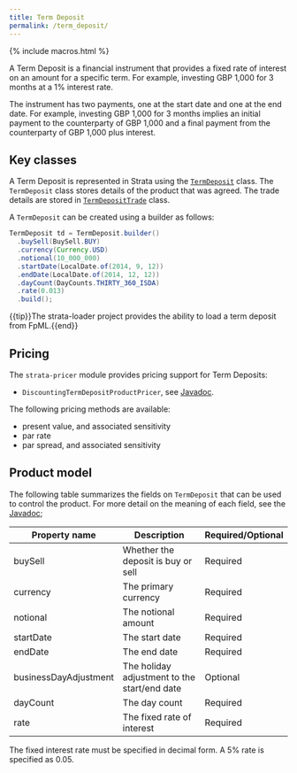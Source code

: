 ```yaml
---
title: Term Deposit
permalink: /term_deposit/
---
```


{% include macros.html %}

A Term Deposit is a financial instrument that provides a fixed rate of interest on an amount for a specific term.
For example, investing GBP 1,000 for 3 months at a 1% interest rate.

The instrument has two payments, one at the start date and one at the end date.
For example, investing  GBP 1,000 for 3 months implies an initial payment to the counterparty
of GBP 1,000 and a final payment from the counterparty of GBP 1,000 plus interest.


## Key classes

A Term Deposit is represented in Strata using the [`TermDeposit`]({{site.baseurl}}/apidocs/com/opengamma/strata/product/deposit/TermDeposit.html) class.
The `TermDeposit` class stores details of the product that was agreed.
The trade details are stored in [`TermDepositTrade`]({{site.baseurl}}/apidocs/com/opengamma/strata/product/deposit/TermDepositTrade.html) class.

A `TermDeposit` can be created using a builder as follows:

```java
TermDeposit td = TermDeposit.builder()
  .buySell(BuySell.BUY)
  .currency(Currency.USD)
  .notional(10_000_000)
  .startDate(LocalDate.of(2014, 9, 12))
  .endDate(LocalDate.of(2014, 12, 12))
  .dayCount(DayCounts.THIRTY_360_ISDA)
  .rate(0.013)
  .build();
```

{{tip}}The strata-loader project provides the ability to load a term deposit from FpML.{{end}}


## Pricing

The `strata-pricer` module provides pricing support for Term Deposits:

* `DiscountingTermDepositProductPricer`, see [Javadoc]({{site.baseurl}}/apidocs/com/opengamma/strata/pricer/deposit/DiscountingTermDepositProductPricer.html).

The following pricing methods are available:

* present value, and associated sensitivity
* par rate
* par spread, and associated sensitivity


## Product model

The following table summarizes the fields on `TermDeposit` that can be used to control the product.
For more detail on the meaning of each field, see the
[Javadoc]({{site.baseurl}}/apidocs/com/opengamma/strata/product/deposit/TermDeposit.html);

| Property name     | Description | Required/Optional |
|-------------------|-------------|-------------------|
| buySell           | Whether the deposit is buy or sell | Required |
| currency          | The primary currency | Required |
| notional          | The notional amount | Required |
| startDate         | The start date | Required |
| endDate           | The end date | Required |
| businessDayAdjustment | The holiday adjustment to the start/end date | Optional |
| dayCount          | The day count | Required |
| rate              | The fixed rate of interest | Required |

The fixed interest rate must be specified in decimal form.
A 5% rate is specified as 0.05.
